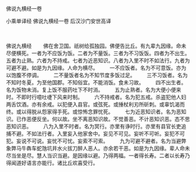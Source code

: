 佛说九横经一卷


小乘单译经
佛说九横经一卷
后汉沙门安世高译


　　

佛说九横经
　　佛在舍卫国。祇树给孤独园。佛便告比丘。有九辈九因缘。命未尽便横死。一者为不应饭为饭。二者为不量饭。三者为不习饭饭。四者为不出生。五者为止熟。六者为不持戒。七者为近恶知识。八者为入里不时不如法行。九者为可避不避。如是为九因缘。人命为横尽。
　　一不应饭者。名为不可意饭。亦为以饱腹不停调。
　　二不量饭者名为不知节度多饭过足。
　　三不习饭者。名为不知时冬夏。为至他国郡。不知俗宜。不能消饭。食未习故。
　　四不出生者。名为饭物未消。复上饭不服药吐下不时消。
　　五为止熟者。名为大便小便来时。不即时行噫吐啑下风来时制。
　　六不持戒者。名为犯五戒。杀盗犯他人妇两舌饮酒。亦有余戒。以犯便入县官。或弦死。或捶杖利刃所斫刺。或辜饥渴而终。或以得脱从怨家得手死。或惊怖念罪忧死。
　　七为近恶知识者。名为恶知识。已作恶便反坐。何以故。坐不离恶知识故。不觉善恶。不计恶知识恶。态不思恶知识恶。
　　八为入里不时者。名为冥行。亦里有诤时行。亦里有县官长吏追捕不避。不如法行者。入里妄入他家舍中。妄见不可见。妄听不可听。妄犯不可犯。妄说不可说。妄忧不可忧。妄索不可索。
　　九为可避不避者。名为当避弊象弊马牛犇车蛇虺坑井水火拔刀醉人恶人。亦余若干恶。如是为九因缘。辈人命未尽当坐是尽。慧人当识当避。是因缘以避。乃得两福。一者得长寿。二者以长寿乃得闻道好语言亦能行。诸比丘欢喜受行。


